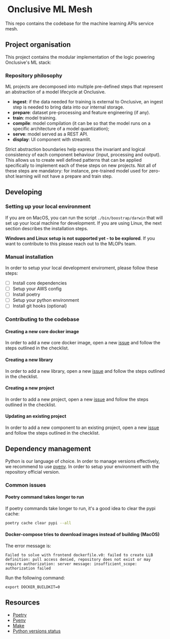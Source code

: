 #  Onclusive ML Mesh

This repo contains the codebase for the machine learning APIs service mesh.

## Project organisation

This project contains the modular implementation of the logic powering Onclusive's ML stack:

### Repository philosophy

ML projects are decomposed into multiple pre-defined steps that represent an abstraction of a model
lifecycle at Onclusive.

- **ingest**: if the data needed for training is external to Onclusive, an ingest step is needed to bring data into our internal storage.
- **prepare**: dataset pre-processing and feature engineering (if any).
- **train**: model training.
- **compile**: model compilation (it can be so that the model runs on a specific architecture of a model quantization);
- **serve**: model served as a REST API.
- **display**: UI component with streamlit.

Strict abstraction boundaries help express the invariant and logical consistency of each component behaviour (input, processing and output).
This allows us to create well defined patterns that can be applied specifically to implement each of these steps on new projects.
Not all of these steps are mandatory: for instance, pre-trained model used for zero-shot learning will not have a prepare and train step.

## Developing

### Setting up your local environment

If you are on MacOS, you can run the script `./bin/boostrap/darwin` that will set up your local machine for development. If you are using Linux, the next section describes the installation steps.

**Windows and Linux setup is not supported yet - to be explored**. If you want to contribute to this please reach out to the MLOPs team.

### Manual installation

In order to setup your local development enviroment, please follow these steps:

- [ ] Install core dependencies
- [ ] Setup your AWS config
- [ ] Install poetry
- [ ] Setup your python environment
- [ ] Install git hooks (optional)

### Contributing to the codebase

#### Creating a new core docker image

In order to add a new core docker image, open a new [issue](./.github/ISSUE_TEMPLATE/06_NEW_CORE_DOCKER_IMAGE.md) and follow the steps outlined in the checklist.

#### Creating a new library

In order to add a new library, open a new [issue](./.github/ISSUE_TEMPLATE/05_NEW_LIB.md) and follow the steps outlined in the checklist.

#### Creating a new project

In order to add a new project, open a new [issue](./.github/ISSUE_TEMPLATE/03_NEW_PROJECT.md) and follow the steps outlined in the checklist.

#### Updating an existing project

In order to add a new component to an existing project, open a new [issue](./.github/ISSUE_TEMPLATE/04_NEW_PROJECT_COMPONENT.md) and follow the steps outlined in the checklist.

## Dependency management

Python is our language of choice. In order to manage versions effectively, we recommend to use [pyenv](https://github.com/pyenv/pyenv). In order to setup your environment with the repository official version.

### Common issues

#### Poetry command takes longer to run

If poetry commands take longer to run, it's a good idea to clear the pypi cache:

```bash
poetry cache clear pypi --all
```

#### Docker-compose tries to download images instead of building (MacOS)

The error message is:

```text
Failed to solve with frontend dockerfile.v0: failed to create LLB definition: pull access denied, repository does not exist or may require authorization: server message: insufficient_scope:
authorization failed
```

Run the following command:

```shell
export DOCKER_BUILDKIT=0
```

## Resources

- [Poetry](https://python-poetry.org/docs/)
- [Pyenv](https://github.com/pyenv/pyenv)
- [Make](https://www.gnu.org/software/make/manual/make.html)
- [Python versions status](https://devguide.python.org/versions/)
